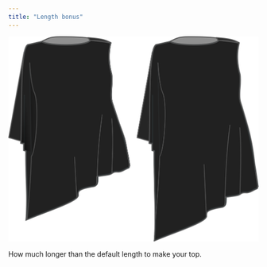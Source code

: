 ```yaml
---
title: "Length bonus"
---
```


![Length bonus](lengthbonus.svg)

How much longer than the default length to make your top.




